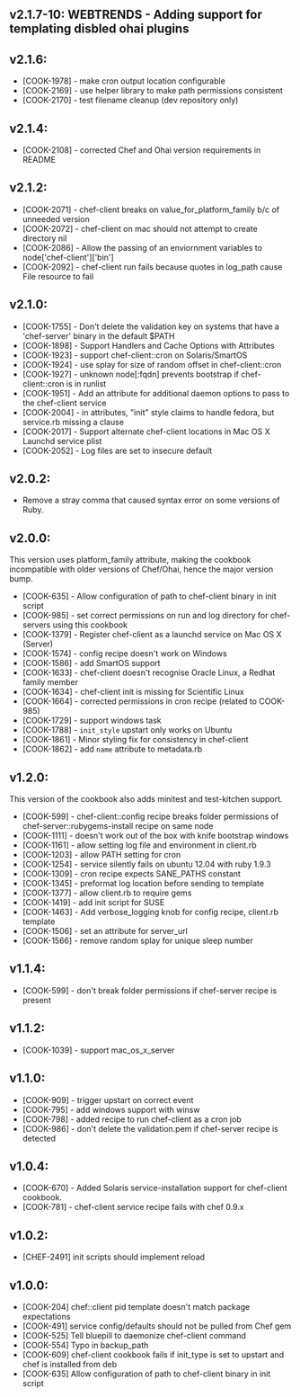 ## v2.1.7-10: WEBTRENDS - Adding support for templating disbled ohai plugins

## v2.1.6:

* [COOK-1978] - make cron output location configurable
* [COOK-2169] - use helper library to make path permissions consistent
* [COOK-2170] - test filename cleanup (dev repository only)

## v2.1.4:

* [COOK-2108] - corrected Chef and Ohai version requirements in README

## v2.1.2:

* [COOK-2071] - chef-client breaks on value_for_platform_family b/c of
  unneeded version
* [COOK-2072] - chef-client on mac should not attempt to create
  directory nil
* [COOK-2086] - Allow the passing of an enviornment variables to
  node['chef-client']['bin']
* [COOK-2092] - chef-client run fails because quotes in log_path cause
  File resource to fail

## v2.1.0:

* [COOK-1755] - Don't delete the validation key on systems that have a
  'chef-server' binary in the default $PATH
* [COOK-1898] - Support Handlers and Cache Options with Attributes
* [COOK-1923] - support chef-client::cron on Solaris/SmartOS
* [COOK-1924] - use splay for size of random offset in
  chef-client::cron
* [COOK-1927] - unknown node[:fqdn] prevents bootstrap if
  chef-client::cron is in runlist
* [COOK-1951] - Add an attribute for additional daemon options to pass
  to the chef-client service
* [COOK-2004] - in attributes, "init" style claims to handle fedora,
  but service.rb missing a clause
* [COOK-2017] - Support alternate chef-client locations in Mac OS X
  Launchd service plist
* [COOK-2052] - Log files are set to insecure default

## v2.0.2:

* Remove a stray comma that caused syntax error on some versions of Ruby.

## v2.0.0:

This version uses platform_family attribute, making the cookbook incompatible
with older versions of Chef/Ohai, hence the major version bump.

* [COOK-635] - Allow configuration of path to chef-client binary in init script
* [COOK-985] - set correct permissions on run and log directory for chef-servers using this cookbook
* [COOK-1379] - Register chef-client as a launchd service on Mac OS X (Server)
* [COOK-1574] - config recipe doesn't work on Windows
* [COOK-1586] - add SmartOS support
* [COOK-1633] - chef-client doesn't recognise Oracle Linux, a Redhat family member
* [COOK-1634] - chef-client init is missing for Scientific Linux
* [COOK-1664] - corrected permissions in cron recipe (related to COOK-985)
* [COOK-1729] - support windows task
* [COOK-1788] - `init_style` upstart only works on Ubuntu
* [COOK-1861] - Minor styling fix for consistency in chef-client
* [COOK-1862] - add `name` attribute to metadata.rb

## v1.2.0:

This version of the cookbook also adds minitest and test-kitchen
support.

* [COOK-599] - chef-client::config recipe breaks folder permissions of
  chef-server::rubygems-install recipe on same node
* [COOK-1111] - doesn't work out of the box with knife bootstrap
  windows
* [COOK-1161] - allow setting log file and environment in client.rb
* [COOK-1203] - allow PATH setting for cron
* [COOK-1254] - service silently fails on ubuntu 12.04 with ruby 1.9.3
* [COOK-1309] - cron recipe expects SANE_PATHS constant
* [COOK-1345] - preformat log location before sending to template
* [COOK-1377] - allow client.rb to require gems
* [COOK-1419] - add init script for SUSE
* [COOK-1463] - Add verbose_logging knob for config recipe, client.rb
  template
* [COOK-1506] - set an attribute for server_url
* [COOK-1566] - remove random splay for unique sleep number

## v1.1.4:

* [COOK-599] - don't break folder permissions if chef-server recipe is present

## v1.1.2:

* [COOK-1039] - support mac_os_x_server

## v1.1.0:

* [COOK-909] - trigger upstart on correct event
* [COOK-795] - add windows support with winsw
* [COOK-798] - added recipe to run chef-client as a cron job
* [COOK-986] - don't delete the validation.pem if chef-server recipe
  is detected

## v1.0.4:

* [COOK-670] - Added Solaris service-installation support for chef-client cookbook.
* [COOK-781] - chef-client service recipe fails with chef 0.9.x

## v1.0.2:

* [CHEF-2491] init scripts should implement reload

## v1.0.0:

* [COOK-204] chef::client pid template doesn't match package expectations
* [COOK-491] service config/defaults should not be pulled from Chef gem
* [COOK-525] Tell bluepill to daemonize chef-client command
* [COOK-554] Typo in backup_path
* [COOK-609] chef-client cookbook fails if init_type is set to upstart and chef is installed from deb
* [COOK-635] Allow configuration of path to chef-client binary in init script
